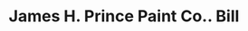 ---
doi: 10.7916/D8G462HK
date_other: '1913'
date_other_textual: '1913'
form: printed ephemera
genre:
- Invoices
name:
- James H. Prince Paint Co.
object_in_context_url: https://biggert.cul.columbia.edu/items/view/ave_biggert_01790
subject_hierarchical_geographic:
- Boston, Massachusetts, United States
subject_name:
- James H. Prince Paint Co.
title: James H. Prince Paint Co.. Bill
sort_title: James H. Prince Paint Co.. Bill
call_number: ave_biggert_01790
coordinates:
- 42.35805555555556,-71.06361111111111
pid: ave_biggert_01790
identifiers: ave_biggert_01790
thumbnail: https://derivativo-3.library.columbia.edu/iiif/2/ldpd:490856/full/!256,256/0/native.jpg
permalink: "/items/ave_biggert_01790/"
layout: iiif-image-page
---